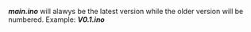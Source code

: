 ***main.ino*** will alawys be the latest version while the older version will be numbered. Example: ***V0.1.ino***